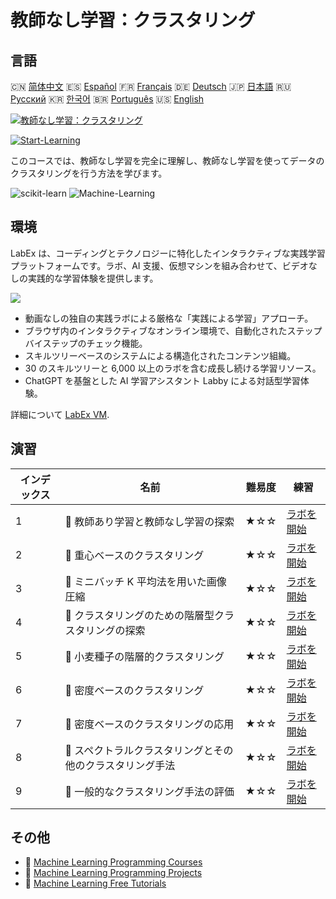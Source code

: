 # 教師なし学習：クラスタリング

## 言語

🇨🇳 [简体中文](README_zh.md) 🇪🇸 [Español](README_es.md) 🇫🇷 [Français](README_fr.md) 🇩🇪 [Deutsch](README_de.md) 🇯🇵 [日本語](README_ja.md) 🇷🇺 [Русский](README_ru.md) 🇰🇷 [한국어](README_ko.md) 🇧🇷 [Português](README_pt.md) 🇺🇸 [English](README.md) 

[![教師なし学習：クラスタリング](https://cover-creator.labex.io/unsupervised-learning-clustering.png?lang=ja)](https://labex.io/ja/courses/unsupervised-learning-clustering)

[![Start-Learning](https://img.shields.io/badge/Start-Learning-whitesmoke?style=for-the-badge)](https://labex.io/ja/courses/unsupervised-learning-clustering)

このコースでは、教師なし学習を完全に理解し、教師なし学習を使ってデータのクラスタリングを行う方法を学びます。

![scikit-learn](https://img.shields.io/badge/scikit-learn-whitesmoke?style=for-the-badge&logo=scikit-learn)
![Machine-Learning](https://img.shields.io/badge/Machine-Learning-whitesmoke?style=for-the-badge&logo=machine-learning)


## 環境

LabEx は、コーディングとテクノロジーに特化したインタラクティブな実践学習プラットフォームです。ラボ、AI 支援、仮想マシンを組み合わせて、ビデオなしの実践的な学習体験を提供します。

![](https://tutorial-screenshot.getvm.io/images/vm-1725247253.png)

- 動画なしの独自の実践ラボによる厳格な「実践による学習」アプローチ。
- ブラウザ内のインタラクティブなオンライン環境で、自動化されたステップバイステップのチェック機能。
- スキルツリーベースのシステムによる構造化されたコンテンツ組織。
- 30 のスキルツリーと 6,000 以上のラボを含む成長し続ける学習リソース。
- ChatGPT を基盤とした AI 学習アシスタント Labby による対話型学習体験。

詳細について [LabEx VM](https://support.labex.io/using-labex/virtual-machine).

## 演習

|   インデックス | 名前                                                      | 難易度   | 練習                                                                                                                          |
|----------------|-----------------------------------------------------------|----------|-------------------------------------------------------------------------------------------------------------------------------|
|              1 | 📖 教師あり学習と教師なし学習の探索                       | ★☆☆      | <a target='_blank' href='https://labex.io/ja/labs/ml-supervised-and-unsupervised-learning-exploration-20815'>ラボを開始</a>   |
|              2 | 📖 重心ベースのクラスタリング                             | ★☆☆      | <a target='_blank' href='https://labex.io/ja/labs/ml-centroid-based-clustering-20754'>ラボを開始</a>                          |
|              3 | 📖 ミニバッチ K 平均法を用いた画像圧縮                    | ★☆☆      | <a target='_blank' href='https://labex.io/ja/labs/ml-image-compression-using-mini-batch-k-means-20783'>ラボを開始</a>         |
|              4 | 📖 クラスタリングのための階層型クラスタリングの探索       | ★☆☆      | <a target='_blank' href='https://labex.io/ja/labs/ml-hierarchical-clustering-exploration-for-clustering-20782'>ラボを開始</a> |
|              5 | 📖 小麦種子の階層的クラスタリング                         | ★☆☆      | <a target='_blank' href='https://labex.io/ja/labs/ml-hierarchical-clustering-of-wheat-seeds-20779'>ラボを開始</a>             |
|              6 | 📖 密度ベースのクラスタリング                             | ★☆☆      | <a target='_blank' href='https://labex.io/ja/labs/ml-density-based-clustering-20770'>ラボを開始</a>                           |
|              7 | 📖 密度ベースのクラスタリングの応用                       | ★☆☆      | <a target='_blank' href='https://labex.io/ja/labs/ml-density-based-clustering-application-20820'>ラボを開始</a>               |
|              8 | 📖 スペクトラルクラスタリングとその他のクラスタリング手法 | ★☆☆      | <a target='_blank' href='https://labex.io/ja/labs/ml-spectral-clustering-and-other-clustering-methods-20811'>ラボを開始</a>   |
|              9 | 📖 一般的なクラスタリング手法の評価                       | ★☆☆      | <a target='_blank' href='https://labex.io/ja/labs/ml-evaluation-of-common-clustering-methods-20774'>ラボを開始</a>            |

## その他

- 🔗 [Machine Learning Programming Courses](https://github.com/labex-labs/awesome-programming-courses)
- 🔗 [Machine Learning Programming Projects](https://github.com/labex-labs/awesome-programming-projects)
- 🔗 [Machine Learning Free Tutorials](https://github.com/labex-labs/ml-free-tutorials)

